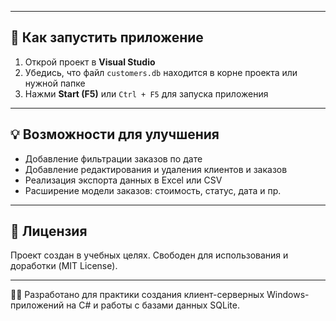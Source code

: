 
---

## 🚀 Как запустить приложение

1. Открой проект в **Visual Studio**
2. Убедись, что файл `customers.db` находится в корне проекта или нужной папке
3. Нажми **Start (F5)** или `Ctrl + F5` для запуска приложения

---

## 💡 Возможности для улучшения

- Добавление фильтрации заказов по дате
- Добавление редактирования и удаления клиентов и заказов
- Реализация экспорта данных в Excel или CSV
- Расширение модели заказов: стоимость, статус, дата и пр.

---

## 📄 Лицензия

Проект создан в учебных целях. Свободен для использования и доработки (MIT License).

---

👨‍💻 Разработано для практики создания клиент-серверных Windows-приложений на C# и работы с базами данных SQLite.
